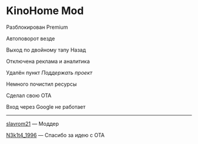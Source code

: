 # KinoHome Mod

Разблокирован Premium

Автоповорот везде

Выход по двойному тапу Назад

Отключена реклама и аналитика

Удалён пункт *Поддержать проект*

Немного почистил ресурсы

Сделал свою OTA

Вход через Google не работает

____

[slavrom21](https://t.me/slavrom21) — Моддер

[N3k1t4_1996](https://t.me/Napa96) — Спасибо за идею с OTA
